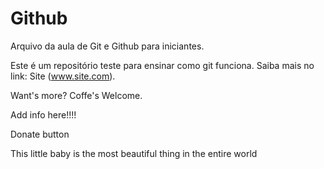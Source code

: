 
# Github

Arquivo da aula de Git e Github para iniciantes.

Este é um repositório teste para ensinar como git funciona.
Saiba mais no link: Site (www.site.com).

Want's more? Coffe's Welcome.

Add info here!!!!

Donate button

This little baby is the most beautiful thing in the entire world
